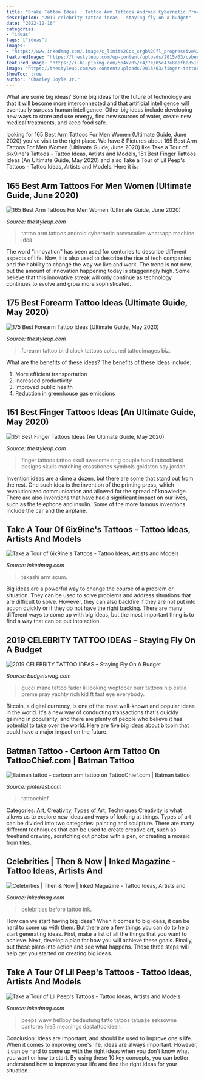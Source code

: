 ```yaml
---
title: "Drake Tattoo Ideas : Tattoo Arm Tattoos Android Cybernetic Provocative Whatsapp Machine Idea"
description: "2019 celebrity tattoo ideas – staying fly on a budget"
date: "2022-12-16"
categories:
- "ideas"
tags: ["ideas"]
images:
- "https://www.inkedmag.com/.image/c_limit%2Ccs_srgb%2Cfl_progressive%2Cq_auto:good%2Cw_700/MTY5MTM4MzQzOTk5NzEwNDk3/6ix9ine-scum-tattoo.jpg"
featuredImage: "https://thestyleup.com/wp-content/uploads/2015/03/cybernetic-arm-idea.jpg"
featured_image: "https://i-h1.pinimg.com/564x/05/c4/7e/05c47e8aefb0851d1fa97aeb357f21fa.jpg"
image: "https://thestyleup.com/wp-content/uploads/2015/03/finger-tattoo-designs.jpg"
ShowToc: true
author: "Charley Boyle Jr."
---
```



What are some big ideas?
Some big ideas for the future of technology are that it will become more interconnected and that artificial intelligence will eventually surpass human intelligence. Other big ideas include developing new ways to store and use energy, find new sources of water, create new medical treatments, and keep food safe.

	

		
looking for 165 Best Arm Tattoos For Men Women (Ultimate Guide, June 2020) you've visit to the right place. We have 8 Pictures about 165 Best Arm Tattoos For Men Women (Ultimate Guide, June 2020) like Take a Tour of 6ix9ine&#039;s Tattoos - Tattoo Ideas, Artists and Models, 151 Best Finger Tattoos Ideas (An Ultimate Guide, May 2020) and also Take a Tour of Lil Peep&#039;s Tattoos - Tattoo Ideas, Artists and Models. Here it is:
		
    
## 165 Best Arm Tattoos For Men Women (Ultimate Guide, June 2020)

<img loading=lazy src="https://thestyleup.com/wp-content/uploads/2015/03/cybernetic-arm-idea.jpg" onerror="this.onerror=null;this.src='https://tse3.mm.bing.net/th?id=OIP.j-qviSCGoIvbip1moREzhgHaHa&amp;pid=15.1';" alt="165 Best Arm Tattoos For Men Women (Ultimate Guide, June 2020)">

_Source: thestyleup.com_

>tattoo arm tattoos android cybernetic provocative whatsapp machine idea. 

	

The word "innovation" has been used for centuries to describe different aspects of life. Now, it is also used to describe the rise of tech companies and their ability to change the way we live and work. The trend is not new, but the amount of innovation happening today is staggeringly high. Some believe that this innovative streak will only continue as technology continues to evolve and grow more sophisticated.

    
## 175 Best Forearm Tattoo Ideas (Ultimate Guide, May 2020)

<img loading=lazy src="https://thestyleup.com/wp-content/uploads/2015/03/18-Bird-Forearm-Tattoo.jpg" onerror="this.onerror=null;this.src='https://tse4.mm.bing.net/th?id=OIP.0t-asD2RMfjTwf3vc5dnrAHaL_&amp;pid=15.1';" alt="175 Best Forearm Tattoo Ideas (Ultimate Guide, May 2020)">

_Source: thestyleup.com_

>forearm tattoo bird clock tattoos coloured tattooimages biz. 

	

What are the benefits of these ideas?
The benefits of these ideas include: 
1. More efficient transportation 
2. Increased productivity 
3. Improved public health 
4. Reduction in greenhouse gas emissions 

    
## 151 Best Finger Tattoos Ideas (An Ultimate Guide, May 2020)

<img loading=lazy src="https://thestyleup.com/wp-content/uploads/2015/03/finger-tattoo-designs.jpg" onerror="this.onerror=null;this.src='https://tse3.mm.bing.net/th?id=OIP.uW0OVW5jeoSbKYpVZLUfoQHaHZ&amp;pid=15.1';" alt="151 Best Finger Tattoos Ideas (An Ultimate Guide, May 2020)">

_Source: thestyleup.com_

>finger tattoos tattoo skull awesome ring couple hand tattooblend designs skulls matching crossbones symbols goldston say jordan. 

	

Invention ideas are a dime a dozen, but there are some that stand out from the rest. One such idea is the invention of the printing press, which revolutionized communication and allowed for the spread of knowledge. There are also inventions that have had a significant impact on our lives, such as the telephone and insulin. Some of the more famous inventions include the car and the airplane.

    
## Take A Tour Of 6ix9ine&#039;s Tattoos - Tattoo Ideas, Artists And Models

<img loading=lazy src="https://www.inkedmag.com/.image/c_limit%2Ccs_srgb%2Cfl_progressive%2Cq_auto:good%2Cw_700/MTY5MTM4MzQzOTk5NzEwNDk3/6ix9ine-scum-tattoo.jpg" onerror="this.onerror=null;this.src='https://tse3.mm.bing.net/th?id=OIP.pwi3alYjwILb2DO04WldXgHaFo&amp;pid=15.1';" alt="Take a Tour of 6ix9ine&#039;s Tattoos - Tattoo Ideas, Artists and Models">

_Source: inkedmag.com_

>tekashi arm scum. 

	

Big ideas are a powerful way to change the course of a problem or situation. They can be used to solve problems and address situations that are difficult to solve. However, they can also backfire if they are not put into action quickly or if they do not have the right backing. There are many different ways to come up with big ideas, but the most important thing is to find a way that can be put into action.

    
## 2019 CELEBRITY TATTOO IDEAS – Staying Fly On A Budget

<img loading=lazy src="https://i-h1.pinimg.com/564x/05/c4/7e/05c47e8aefb0851d1fa97aeb357f21fa.jpg" onerror="this.onerror=null;this.src='https://tse1.mm.bing.net/th?id=OIP.da0ND0iEmdPvQpl00b38wgHaJ4&amp;pid=15.1';" alt="2019 CELEBRITY TATTOO IDEAS – Staying Fly On A Budget">

_Source: budgetswag.com_

>gucci mane tattoo fader lil looking woptober burr tattoos hip estilo preme pray yachty rich kid ft fast eye everybody. 

	

Bitcoin, a digital currency, is one of the most well-known and popular ideas in the world. It's a new way of conducting transactions that's quickly gaining in popularity, and there are plenty of people who believe it has potential to take over the world. Here are five big ideas about bitcoin that could have a major impact on the future.

    
## Batman Tattoo - Cartoon Arm Tattoo On TattooChief.com | Batman Tattoo

<img loading=lazy src="https://i.pinimg.com/736x/5f/45/09/5f45097508763260299557f4c49abf7b--top-list-batman-tattoo.jpg" onerror="this.onerror=null;this.src='https://tse2.mm.bing.net/th?id=OIP.JAQ2eRsFVjLw4koSzwM3GwHaHa&amp;pid=15.1';" alt="Batman tattoo - cartoon arm tattoo on TattooChief.com | Batman tattoo">

_Source: pinterest.com_

>tattoochief. 

	

Categories: Art, Creativity, Types of Art, Techniques
Creativity is what allows us to explore new ideas and ways of looking at things. Types of art can be divided into two categories: painting and sculpture. There are many different techniques that can be used to create creative art, such as freehand drawing, scratching out photos with a pen, or creating a mosaic from tiles.

    
## Celebrities | Then &amp; Now | Inked Magazine - Tattoo Ideas, Artists And

<img loading=lazy src="https://www.inkedmag.com/.image/t_share/MTU5MDMyNDczNTkxMjkzNTg5/celeb_feature.jpg" onerror="this.onerror=null;this.src='https://tse2.mm.bing.net/th?id=OIP.CG-5eVlfyLF1tn6rKijd1QHaHa&amp;pid=15.1';" alt="Celebrities | Then &amp; Now | Inked Magazine - Tattoo Ideas, Artists and">

_Source: inkedmag.com_

>celebrities before tattoo ink. 

	

How can we start having big ideas?
When it comes to big ideas, it can be hard to come up with them. But there are a few things you can do to help start generating ideas. First, make a list of all the things that you want to achieve. Next, develop a plan for how you will achieve these goals. Finally, put these plans into action and see what happens. These three steps will help get you started on creating big ideas.

    
## Take A Tour Of Lil Peep&#039;s Tattoos - Tattoo Ideas, Artists And Models

<img loading=lazy src="https://www.inkedmag.com/.image/t_share/MTY3OTk5NzE2NDk0MTU3MDcz/lilpeepfingertattoos.jpg" onerror="this.onerror=null;this.src='https://tse1.mm.bing.net/th?id=OIP.v28Gp8ArUerQU2YtZQiQ0wHaHa&amp;pid=15.1';" alt="Take a Tour of Lil Peep&#039;s Tattoos - Tattoo Ideas, Artists and Models">

_Source: inkedmag.com_

>peeps wavy hellboy bedeutung tatto tatoos tatuaże seksowne cantores hieß meanings dastattooideen. 

	

Conclusion: Ideas are important, and should be used to improve one's life.
When it comes to improving one's life, ideas are always important. However, it can be hard to come up with the right ideas when you don't know what you want or how to start. By using these 10 key concepts, you can better understand how to improve your life and find the right ideas for your situation.

